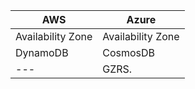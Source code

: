 | AWS	                 | Azure                          |
| ---------------------- | -----------------------------|
| Availability Zone      | Availability Zone            |
| DynamoDB               | CosmosDB                     |
| ---                    | GZRS.                        |
